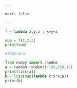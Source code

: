 ```yaml
---

next: false

---
```




<BlogInfo id="994"/>

```python
f = lambda x,y,z : x+y+z

sum = f(1,2,3)
print(sum)

#实现f=x*x

from numpy import random
a = random.randint(-100,100,12)
print(list(a))
b = list(map(lambda x:x*x,a))
print(b)
```



<ActionBox />
